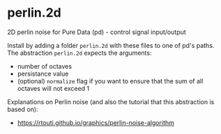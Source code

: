 # perlin.2d
2D perlin noise for Pure Data (pd) - control signal input/output

Install by adding a folder `perlin.2d` with these files to one of pd's paths.
The abstraction `perlin.2d` expects the arguments:
* number of octaves
* persistance value
* (optional) `normalize` flag if you want to ensure that the sum of all octaves will not exceed 1

Explanations on Perlin noise (and also the tutorial that this abstraction is based on):
* https://rtouti.github.io/graphics/perlin-noise-algorithm
